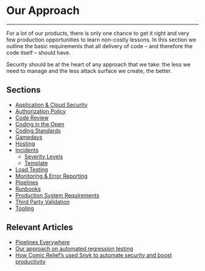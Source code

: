 # Our Approach
***

For a lot of our products, there is only one chance to get it right and very
few production opportunities to learn non-costly lessons. In this section we
outline the basic requirements that all delivery of code – and therefore the
code itself – should have.

Security should be at the heart of any approach that we take: the less we need
to manage and the less attack surface we create, the better.

## Sections

- [Application & Cloud Security](cloud-security.md)
- [Authorization Policy](authorization-policy.md)
- [Code Review](code-review.md)
- [Coding in the Open](code-in-open.md)
- [Coding Standards](coding-standards.md)
- [Gamedays](gamedays.md)
- [Hosting](hosting.md)
- [Incidents](Incidents/overview.md)
    - [Severity Levels](Incidents/severity-levels.md)
    - [Template](Incidents/post-mortem-template.md)
- [Load Testing](load-testing.md)
- [Monitoring & Error Reporting](monitoring.md)
- [Pipelines](pipelines.md)
- [Runbooks](runbooks.md)
- [Production System Requirements](../service-delivery/prodreq.md)
- [Third Party Validation](../service-delivery/third-party-validation.md)
- [Tooling](tooling.md)

## Relevant Articles

- [Pipelines Everywhere](https://medium.com/comic-relief/pipelines-everywhere-9eb284f5bee3)
- [Our approach on automated regression testing](https://medium.com/comic-relief/our-approach-on-automated-regression-testing-454731bac9b)
- [How Comic Relief’s used Snyk to automate security and boost productivity ](https://snyk.io/blog/case-study-comic-relief/)
